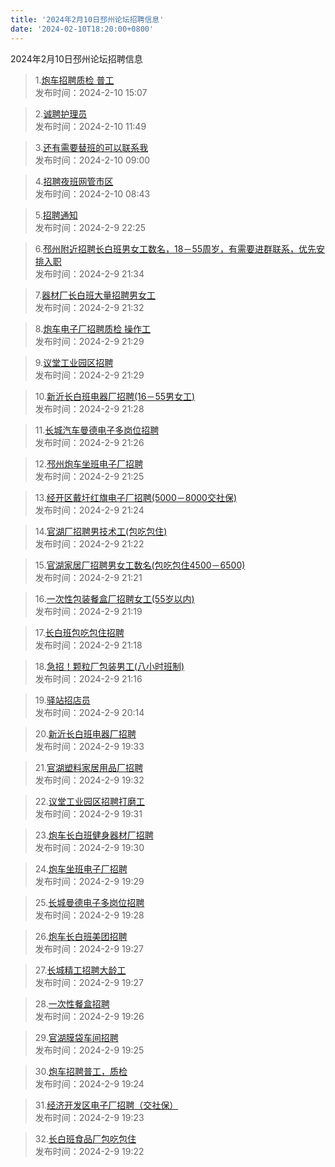 ```yaml
---
title: '2024年2月10日邳州论坛招聘信息'
date: '2024-02-10T18:20:00+0800'
---
```

2024年2月10日邳州论坛招聘信息
<!--more-->
>1.[炮车招聘质检 普工](https://www.pzzc.net/forum.php?mod=viewthread&tid=10389000)<br>
>发布时间：2024-2-10 15:07

>2.[诚聘护理员](https://www.pzzc.net/forum.php?mod=viewthread&tid=10388995)<br>
>发布时间：2024-2-10 11:49

>3.[还有需要替班的可以联系我](https://www.pzzc.net/forum.php?mod=viewthread&tid=10388981)<br>
>发布时间：2024-2-10 09:00

>4.[招聘夜班网管市区](https://www.pzzc.net/forum.php?mod=viewthread&tid=10388980)<br>
>发布时间：2024-2-10 08:43

>5.[招聘通知](https://www.pzzc.net/forum.php?mod=viewthread&tid=10388970)<br>
>发布时间：2024-2-9 22:25

>6.[邳州附近招聘长白班男女工数名，18－55周岁，有需要进群联系，优先安排入职](https://www.pzzc.net/forum.php?mod=viewthread&tid=10388968)<br>
>发布时间：2024-2-9 21:34

>7.[器材厂长白班大量招聘男女工](https://www.pzzc.net/forum.php?mod=viewthread&tid=10388967)<br>
>发布时间：2024-2-9 21:32

>8.[炮车电子厂招聘质检   操作工](https://www.pzzc.net/forum.php?mod=viewthread&tid=10388966)<br>
>发布时间：2024-2-9 21:29

>9.[议堂工业园区招聘](https://www.pzzc.net/forum.php?mod=viewthread&tid=10388965)<br>
>发布时间：2024-2-9 21:29

>10.[新沂长白班电器厂招聘(16－55男女工)](https://www.pzzc.net/forum.php?mod=viewthread&tid=10388964)<br>
>发布时间：2024-2-9 21:28

>11.[长城汽车曼德电子多岗位招聘](https://www.pzzc.net/forum.php?mod=viewthread&tid=10388963)<br>
>发布时间：2024-2-9 21:26

>12.[邳州炮车坐班电子厂招聘](https://www.pzzc.net/forum.php?mod=viewthread&tid=10388962)<br>
>发布时间：2024-2-9 21:25

>13.[经开区戴圩红旗电子厂招聘(5000－8000交社保)](https://www.pzzc.net/forum.php?mod=viewthread&tid=10388961)<br>
>发布时间：2024-2-9 21:24

>14.[官湖厂招聘男技术工(包吃包住)](https://www.pzzc.net/forum.php?mod=viewthread&tid=10388960)<br>
>发布时间：2024-2-9 21:22

>15.[官湖家居厂招聘男女工数名(包吃包住4500－6500)](https://www.pzzc.net/forum.php?mod=viewthread&tid=10388959)<br>
>发布时间：2024-2-9 21:21

>16.[一次性包装餐盒厂招聘女工(55岁以内)](https://www.pzzc.net/forum.php?mod=viewthread&tid=10388958)<br>
>发布时间：2024-2-9 21:19

>17.[长白班包吃包住招聘](https://www.pzzc.net/forum.php?mod=viewthread&tid=10388957)<br>
>发布时间：2024-2-9 21:18

>18.[急招！颗粒厂包装男工(八小时班制)](https://www.pzzc.net/forum.php?mod=viewthread&tid=10388956)<br>
>发布时间：2024-2-9 21:16

>19.[驿站招店员](https://www.pzzc.net/forum.php?mod=viewthread&tid=10388955)<br>
>发布时间：2024-2-9 20:14

>20.[新沂长白班电器厂招聘](https://www.pzzc.net/forum.php?mod=viewthread&tid=10388954)<br>
>发布时间：2024-2-9 19:33

>21.[官湖塑料家居用品厂招聘](https://www.pzzc.net/forum.php?mod=viewthread&tid=10388953)<br>
>发布时间：2024-2-9 19:32

>22.[议堂工业园区招聘打磨工](https://www.pzzc.net/forum.php?mod=viewthread&tid=10388952)<br>
>发布时间：2024-2-9 19:31

>23.[炮车长白班健身器材厂招聘](https://www.pzzc.net/forum.php?mod=viewthread&tid=10388951)<br>
>发布时间：2024-2-9 19:30

>24.[炮车坐班电子厂招聘](https://www.pzzc.net/forum.php?mod=viewthread&tid=10388950)<br>
>发布时间：2024-2-9 19:29

>25.[长城曼德电子多岗位招聘](https://www.pzzc.net/forum.php?mod=viewthread&tid=10388949)<br>
>发布时间：2024-2-9 19:28

>26.[炮车长白班美团招聘](https://www.pzzc.net/forum.php?mod=viewthread&tid=10388948)<br>
>发布时间：2024-2-9 19:27

>27.[长城精工招聘大龄工](https://www.pzzc.net/forum.php?mod=viewthread&tid=10388947)<br>
>发布时间：2024-2-9 19:27

>28.[一次性餐盒招聘](https://www.pzzc.net/forum.php?mod=viewthread&tid=10388946)<br>
>发布时间：2024-2-9 19:26

>29.[官湖膜袋车间招聘](https://www.pzzc.net/forum.php?mod=viewthread&tid=10388945)<br>
>发布时间：2024-2-9 19:25

>30.[炮车招聘普工，质检](https://www.pzzc.net/forum.php?mod=viewthread&tid=10388944)<br>
>发布时间：2024-2-9 19:24

>31.[经济开发区电子厂招聘（交社保）](https://www.pzzc.net/forum.php?mod=viewthread&tid=10388943)<br>
>发布时间：2024-2-9 19:23

>32.[长白班食品厂包吃包住](https://www.pzzc.net/forum.php?mod=viewthread&tid=10388942)<br>
>发布时间：2024-2-9 19:22

